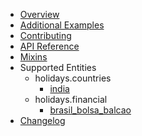 * [Overview](index.md)
* [Additional Examples](examples.md)
* [Contributing](CONTRIBUTING.md)
* [API Reference](api.md)
* [Mixins](mixins.md)
* Supported Entities
    * holidays.countries
        * [india](auto_gen_docs/india.md)
    * holidays.financial
        * [brasil_bolsa_balcao](auto_gen_docs/brasil_bolsa_balcao.md)
* [Changelog](changelog.md)
